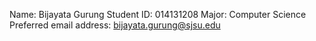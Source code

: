 Name: Bijayata Gurung
Student ID: 014131208
Major: Computer Science
Preferred email address: bijayata.gurung@sjsu.edu

